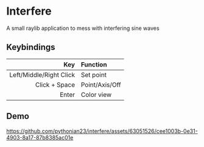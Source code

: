 # Interfere
A small raylib application to mess with interfering sine waves

## Keybindings
|                     Key | Function       |
|------------------------:|:---------------|
| Left/Middle/Right Click | Set point      |
|           Click + Space | Point/Axis/Off |
|                   Enter | Color view     |

## Demo
https://github.com/pythonian23/interfere/assets/63051526/cee1003b-0e31-4903-8a17-87b8385ac01e
